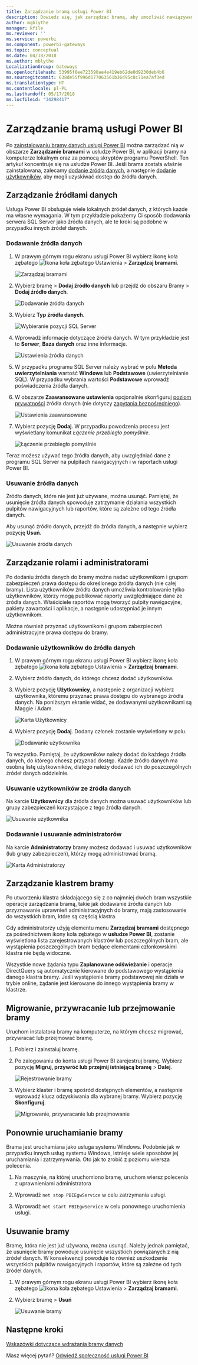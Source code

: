 ```yaml
---
title: Zarządzanie bramą usługi Power BI
description: Dowiedz się, jak zarządzać bramą, aby umożliwić nawiązywanie połączenia z danymi lokalnymi w usłudze Power BI.
author: mgblythe
manager: kfile
ms.reviewer: ''
ms.service: powerbi
ms.component: powerbi-gateways
ms.topic: conceptual
ms.date: 04/18/2018
ms.author: mblythe
LocalizationGroup: Gateways
ms.openlocfilehash: 53995f0ee723590ae4e419eb62de0d9230deb4b6
ms.sourcegitcommit: 638de55f996d177063561b36d95c8c71ea7af3ed
ms.translationtype: HT
ms.contentlocale: pl-PL
ms.lasthandoff: 05/17/2018
ms.locfileid: "34298417"
---
```

# <a name="manage-a-power-bi-gateway"></a>Zarządzanie bramą usługi Power BI

Po [zainstalowaniu bramy danych usługi Power BI](service-gateway-install.md) można zarządzać nią w obszarze **Zarządzanie bramami** w usłudze Power BI, w aplikacji bramy na komputerze lokalnym oraz za pomocą skryptów programu PowerShell. Ten artykuł koncentruje się na usłudze Power BI. Jeśli brama została właśnie zainstalowana, zalecamy [dodanie źródła danych](#add-a-data-source), a następnie [dodanie użytkowników](#add-users-to-a-data-source), aby mogli uzyskiwać dostęp do źródła danych.


## <a name="manage-data-sources"></a>Zarządzanie źródłami danych

Usługa Power BI obsługuje wiele lokalnych źródeł danych, z których każde ma własne wymagania. W tym przykładzie pokażemy Ci sposób dodawania serwera SQL Server jako źródła danych, ale te kroki są podobne w przypadku innych źródeł danych.


### <a name="add-a-data-source"></a>Dodawanie źródła danych

1. W prawym górnym rogu ekranu usługi Power BI wybierz ikonę koła zębatego ![Ikona koła zębatego Ustawienia](media/service-gateway-manage/icon-gear.png) > **Zarządzaj bramami**.

    ![Zarządzaj bramami](media/service-gateway-manage/manage-gateways.png)

2. Wybierz bramę > **Dodaj źródło danych** lub przejdź do obszaru Bramy > **Dodaj źródło danych**.

    ![Dodawanie źródła danych](media/service-gateway-manage/add-data-source.png)

3. Wybierz **Typ źródła danych**.

    ![Wybieranie pozycji SQL Server](media/service-gateway-manage/select-sql-server.png)


4. Wprowadź informacje dotyczące źródła danych. W tym przykładzie jest to **Serwer**, **Baza danych** oraz inne informacje.  

    ![Ustawienia źródła danych](media/service-gateway-manage/data-source-settings.png)

5. W przypadku programu SQL Server należy wybrać w polu **Metoda uwierzytelniania** wartość **Windows** lub **Podstawowe** (uwierzytelnianie SQL).  W przypadku wybrania wartości **Podstawowe** wprowadź poświadczenia źródła danych.

6. W obszarze **Zaawansowane ustawienia** opcjonalnie skonfiguruj [poziom prywatności]((https://support.office.com/article/Privacy-levels-Power-Query-CC3EDE4D-359E-4B28-BC72-9BEE7900B540)) źródła danych (nie dotyczy [zapytania bezpośredniego](desktop-directquery-about.md)).

    ![Ustawienia zaawansowane](media/service-gateway-manage/advanced-settings.png)

7. Wybierz pozycję **Dodaj**. W przypadku powodzenia procesu jest wyświetlany komunikat *Łączenie przebiegło pomyślnie*.

    ![Łączenie przebiegło pomyślnie](media/service-gateway-manage/connection-successful.png)

Teraz możesz używać tego źródła danych, aby uwzględniać dane z programu SQL Server na pulpitach nawigacyjnych i w raportach usługi Power BI.

### <a name="remove-a-data-source"></a>Usuwanie źródła danych

Źródło danych, które nie jest już używane, można usunąć. Pamiętaj, że usunięcie źródła danych spowoduje zatrzymanie działania wszystkich pulpitów nawigacyjnych lub raportów, które są zależne od tego źródła danych.

Aby usunąć źródło danych, przejdź do źródła danych, a następnie wybierz pozycję **Usuń**.

![Usuwanie źródła danych](media/service-gateway-manage/remove-data-source.png)


## <a name="manage-users-and-administrators"></a>Zarządzanie rolami i administratorami

Po dodaniu źródła danych do bramy można nadać użytkownikom i grupom zabezpieczeń prawa dostępu do określonego źródła danych (nie całej bramy). Lista użytkowników źródła danych umożliwia kontrolowanie tylko użytkowników, którzy mogą publikować raporty uwzględniające dane ze źródła danych. Właściciele raportów mogą tworzyć pulpity nawigacyjne, pakiety zawartości i aplikacje, a następnie udostępniać je innym użytkownikom.

Można również przyznać użytkownikom i grupom zabezpieczeń administracyjne prawa dostępu do bramy.


### <a name="add-users-to-a-data-source"></a>Dodawanie użytkowników do źródła danych

1. W prawym górnym rogu ekranu usługi Power BI wybierz ikonę koła zębatego ![ikona koła zębatego Ustawienia](media/service-gateway-manage/icon-gear.png) > **Zarządzaj bramami**.

2. Wybierz źródło danych, do którego chcesz dodać użytkowników.

3. Wybierz pozycję **Użytkownicy**, a następnie z organizacji wybierz użytkownika, któremu przyznać prawa dostępu do wybranego źródła danych. Na poniższym ekranie widać, że dodawanymi użytkownikami są Maggie i Adam.

    ![Karta Użytkownicy](media/service-gateway-manage/users-tab.png)

4. Wybierz pozycję **Dodaj**. Dodany członek zostanie wyświetlony w polu.

    ![Dodawanie użytkownika](media/service-gateway-manage/add-user.png)

To wszystko. Pamiętaj, że użytkowników należy dodać do każdego źródła danych, do którego chcesz przyznać dostęp. Każde źródło danych ma osobną listę użytkowników, dlatego należy dodawać ich do poszczególnych źródeł danych oddzielnie.


### <a name="remove-users-from-a-data-source"></a>Usuwanie użytkowników ze źródła danych

Na karcie **Użytkownicy** dla źródła danych można usuwać użytkowników lub grupy zabezpieczeń korzystające z tego źródła danych.

![Usuwanie użytkownika](media/service-gateway-manage/remove-user.png)


### <a name="add-and-remove-administrators"></a>Dodawanie i usuwanie administratorów

Na karcie **Administratorzy** bramy możesz dodawać i usuwać użytkowników (lub grupy zabezpieczeń), którzy mogą administrować bramą.

![Karta Administratorzy](media/service-gateway-manage/administrators-tab.png)


## <a name="manage-a-gateway-cluster"></a>Zarządzanie klastrem bramy

Po utworzeniu klastra składającego się z co najmniej dwóch bram wszystkie operacje zarządzania bramą, takie jak dodawanie źródła danych lub przyznawanie uprawnień administracyjnych do bramy, mają zastosowanie do wszystkich bram, które są częścią klastra. 

Gdy administratorzy użyją elementu menu **Zarządzaj bramami** dostępnego za pośrednictwem ikony koła zębatego w **usłudze Power BI**, zostanie wyświetlona lista zarejestrowanych klastrów lub poszczególnych bram, ale wystąpienia poszczególnych bram będące elementami członkowskimi klastra nie będą widoczne.

Wszystkie nowe żądania typu **Zaplanowane odświeżanie** i operacje DirectQuery są automatycznie kierowane do podstawowego wystąpienia danego klastra bramy. Jeśli wystąpienie bramy podstawowej nie działa w trybie online, żądanie jest kierowane do innego wystąpienia bramy w klastrze.


## <a name="migrate-restore-or-take-over-a-gateway"></a>Migrowanie, przywracanie lub przejmowanie bramy

Uruchom instalatora bramy na komputerze, na którym chcesz migrować, przywracać lub przejmować bramę.

1. Pobierz i zainstaluj bramę.

2. Po zalogowaniu do konta usługi Power BI zarejestruj bramę. Wybierz pozycję **Migruj, przywróć lub przejmij istniejącą bramę** > **Dalej**.

    ![Rejestrowanie bramy](media/service-gateway-manage/register-gateway.png)

3. Wybierz klaster i bramę spośród dostępnych elementów, a następnie wprowadź klucz odzyskiwania dla wybranej bramy. Wybierz pozycję **Skonfiguruj**.

    ![Migrowanie, przywracanie lub przejmowanie](media/service-gateway-manage/migrate-restore-takeover.png)


## <a name="restart-a-gateway"></a>Ponownie uruchamianie bramy

Brama jest uruchamiana jako usługa systemu Windows. Podobnie jak w przypadku innych usług systemu Windows, istnieje wiele sposobów jej uruchamiania i zatrzymywania. Oto jak to zrobić z poziomu wiersza polecenia.

1. Na maszynie, na której uruchomiono bramę, uruchom wiersz polecenia z uprawnieniami administratora

2. Wprowadź `net stop PBIEgwService` w celu zatrzymania usługi.

3. Wprowadź `net start PBIEgwService` w celu ponownego uruchomienia usługi.


## <a name="remove-a-gateway"></a>Usuwanie bramy

Bramę, która nie jest już używana, można usunąć. Należy jednak pamiętać, że usunięcie bramy powoduje usunięcie wszystkich powiązanych z nią źródeł danych. W konsekwencji powoduje to również uszkodzenie wszystkich pulpitów nawigacyjnych i raportów, które są zależne od tych źródeł danych.

1. W prawym górnym rogu ekranu usługi Power BI wybierz ikonę koła zębatego ![ikona koła zębatego Ustawienia](media/service-gateway-manage/icon-gear.png) > **Zarządzaj bramami**.

2. Wybierz bramę > **Usuń**
   
   ![Usuwanie bramy](media/service-gateway-manage/remove-gateway.png)


## <a name="next-steps"></a>Następne kroki

[Wskazówki dotyczące wdrażania bramy danych](service-gateway-deployment-guidance.md)

Masz więcej pytań? [Odwiedź społeczność usługi Power BI](http://community.powerbi.com/)